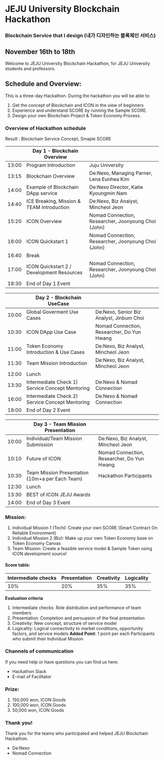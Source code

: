 
# JEJU University Blockchain Hackathon
### Blockchain Service that I design (내가 디자인하는 블록체인 서비스)

## November 16th to 18th
Welcome to JEJU University Blockchain Hackathon, for JEJU University students and professors. 

## Schedule and Overview:
This is a three-day Hackathon. 
During the hackathon you will be able to:
1. Get the concept of Blockchain and ICON in the view of beginners
2. Experience and understand SCORE by running the Sample SCORE.
3. Design your own Blockchain Project & Token Economy Process.

### Overview of Hackathon schedule
Result : Blockchain Service Concept, Smaple SCORE

|| Day 1 - Blockchain Overview  ||
------|------------------------------|-------      
13:00 | Program Introduction | Juju University
13:15 | Blockchain Overview | De:Nexo, Managing Parner, Lena Eunhea Kim
14:00 | Example of Blockchain DApp service | De:Nexo Director, Katie Kyoungmin Nam
14:40 | ICE Breaking, Mission & TEAM Introduction | De:Nexo, Biz Analyst, Mincheol Jeon
15:20 | ICON Overview | Nomad Connection, Researcher, Joonyoung Choi (John)
16:00 | ICON Quickstart 1 | Nomad Connection, Researcher, Joonyoung Choi (John)
16:40 | Break | 
17:00 | ICON Quickstart 2 / Development Resources | Nomad Connection, Researcher, Joonyoung Choi (John)
18:30 | End of Day 1 Event | 

|| Day 2 - Blockchain UseCase ||
------|------------------------------|-------      
10:00 | Global Goverment Use Cases | De:Nexo, Senior Biz Analyst, Jinbum Choi
10:30 | ICON DApp Use Case | Nomad Connection, Researcher, Do Yun Hwang
11:00 | Token Economy Introduction & Use Cases | De:Nexo, Biz Analyst, Mincheol Jeon
11:30 | Team Mission Introduction | De:Nexo, Biz Analyst, Mincheol Jeon
12:00 | Lunch
13:30 | Intermediate Check 1) Service Concept Mentoring | De:Nexo & Nomad Connection
16:00 | Intermediate Check 2) Service Concept Mentoring | De:Nexo & Nomad Connection
18:00 | End of Day 2 Event | 

|| Day 3 - Team Mission Presentation  ||
------|------------------------------|-------      
10:00 | Individual/Team Mission Submission | De:Nexo, Biz Analyst, Mincheol Jeon
10:10 | Future of ICON | Nomad Connection, Researcher, Do Yun Hwang
10:30 | Team Mission Presentation (10m+a per Each Team) | Hackathon Participants
12:30 | Lunch | 
13:30 | BEST of ICON JEJU Awards |
14:00 | End of Day 3 Event | 

### Mission:
1. Individual Mission 1 (Tech): Create your own SCORE (Smart Contract On Reliable Environment)
2. Individual Mission 2 (Biz): Make up your own Token Economy base on Token Economy Canvas
3. Team Mission: Create a feasible service model & Sample Token using ICON development source!

#### Score table:

Intermediate checks | Presentation | Creativity | Logicality
--------------------|--------------|------------|-----------
10% | 20% | 35% | 35%

**Evaluation criteria**
1. Intermediate checks: Role distribution and performance of team members
2. Presentation: Completion and persuasion of the final presentation
3. Creativity: New concept, structure of service model
4. Logicality: Logical connectivity to market conditions, opportunity factors, and service models
**Added Point**: 1 point per each Participants who submit their Individual Mission

### Channels of communication
If you need help or have questions you can find us here:
- Hackathon Slack
- E-mail of Facilitator

### Prize:
1. 150,000 won, ICON Goods
2. 100,000 won, ICON Goods
3. 50,000 won, ICON Goods

### Thank you!
Thank you for the teams who participated and helped JEJU Blockchain Hackathon.

- De:Nexo
- Nomad Connection
